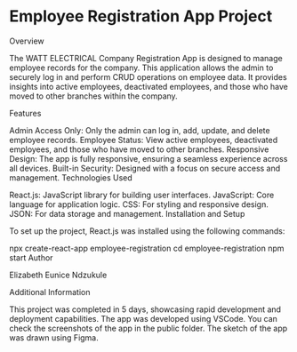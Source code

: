 # Employee Registration App Project

Overview

The WATT ELECTRICAL Company Registration App is designed to manage employee records for the company. This application allows the admin to securely log in and perform CRUD operations on employee data. It provides insights into active employees, deactivated employees, and those who have moved to other branches within the company.

Features

Admin Access Only: Only the admin can log in, add, update, and delete employee records.
Employee Status: View active employees, deactivated employees, and those who have moved to other branches.
Responsive Design: The app is fully responsive, ensuring a seamless experience across all devices.
Built-in Security: Designed with a focus on secure access and management.
Technologies Used

React.js: JavaScript library for building user interfaces.
JavaScript: Core language for application logic.
CSS: For styling and responsive design.
JSON: For data storage and management.
Installation and Setup

To set up the project, React.js was installed using the following commands:

npx create-react-app employee-registration
cd employee-registration
npm start
Author

Elizabeth Eunice Ndzukule

Additional Information

This project was completed in 5 days, showcasing rapid development and deployment capabilities. The app was developed using VSCode. You can check the screenshots of the app in the public folder. The sketch of the app was drawn using Figma.








